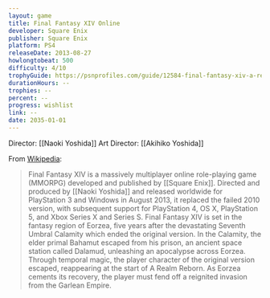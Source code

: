 ```yaml
---
layout: game
title: Final Fantasy XIV Online
developer: Square Enix
publisher: Square Enix
platform: PS4
releaseDate: 2013-08-27
howlongtobeat: 500
difficulty: 4/10
trophyGuide: https://psnprofiles.com/guide/12584-final-fantasy-xiv-a-realm-reborn-trophy-guide
durationHours: --
trophies: --
percent: --
progress: wishlist
link: --
date: 2035-01-01
---
```


Director: [[Naoki Yoshida]]
Art Director: [[Akihiko Yoshida]]

From [Wikipedia](https://en.wikipedia.org/wiki/Final_Fantasy_XIV):

> Final Fantasy XIV is a massively multiplayer online role-playing game (MMORPG) developed and published by [[Square Enix]]. Directed and produced by [[Naoki Yoshida]] and released worldwide for PlayStation 3 and Windows in August 2013, it replaced the failed 2010 version, with subsequent support for PlayStation 4, OS X, PlayStation 5, and Xbox Series X and Series S. Final Fantasy XIV is set in the fantasy region of Eorzea, five years after the devastating Seventh Umbral Calamity which ended the original version. In the Calamity, the elder primal Bahamut escaped from his prison, an ancient space station called Dalamud, unleashing an apocalypse across Eorzea. Through temporal magic, the player character of the original version escaped, reappearing at the start of A Realm Reborn. As Eorzea cements its recovery, the player must fend off a reignited invasion from the Garlean Empire.

